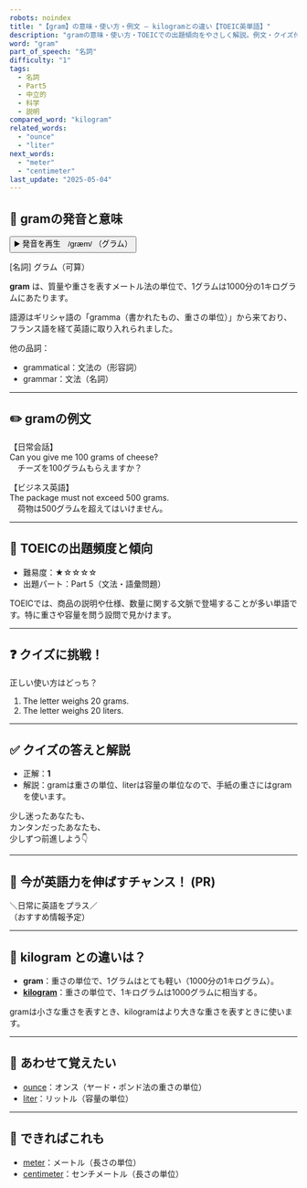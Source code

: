 ```yaml
---
robots: noindex
title: "【gram】の意味・使い方・例文 ― kilogramとの違い【TOEIC英単語】"
description: "gramの意味・使い方・TOEICでの出題傾向をやさしく解説。例文・クイズ付きでkilogramとの違いもわかりやすく学べます。"
word: "gram"
part_of_speech: "名詞"
difficulty: "1"
tags:
  - 名詞
  - Part5
  - 中立的
  - 科学
  - 説明
compared_word: "kilogram"
related_words:
  - "ounce"
  - "liter"
next_words:
  - "meter"
  - "centimeter"
last_update: "2025-05-04"
---
```


## 🔰 gramの発音と意味

<button class="play-audio" onclick="playTTS('gram')">
  <span class="play-audio-main">
    ▶️ 発音を再生　/græm/
  </span>
  <span class="play-audio-sub">
    （グラム）
  </span>
</button>

[名詞] グラム（可算）

**gram** は、質量や重さを表すメートル法の単位で、1グラムは1000分の1キログラムにあたります。

語源はギリシャ語の「gramma（書かれたもの、重さの単位）」から来ており、フランス語を経て英語に取り入れられました。

他の品詞：  
- grammatical：文法の（形容詞）
- grammar：文法（名詞）

---

## ✏️ gramの例文

【日常会話】  
Can you give me 100 grams of cheese?  
　チーズを100グラムもらえますか？

【ビジネス英語】  
The package must not exceed 500 grams.  
　荷物は500グラムを超えてはいけません。

---

## 🎯 TOEICの出題頻度と傾向

- 難易度：★☆☆☆☆
- 出題パート：Part 5（文法・語彙問題）

TOEICでは、商品の説明や仕様、数量に関する文脈で登場することが多い単語です。特に重さや容量を問う設問で見かけます。

---

## ❓ クイズに挑戦！

正しい使い方はどっち？

1. The letter weighs 20 grams.
2. The letter weighs 20 liters.

---

## ✅ クイズの答えと解説

- 正解：**1**
- 解説：gramは重さの単位、literは容量の単位なので、手紙の重さにはgramを使います。

少し迷ったあなたも、  
カンタンだったあなたも、  
少しずつ前進しよう👇️

---

## 🚀 今が英語力を伸ばすチャンス！ (PR)

<div class="info-center">
＼日常に英語をプラス／<br>  
（おすすめ情報予定）
</div>

---

## 🤔  kilogram との違いは？

- **gram**：重さの単位で、1グラムはとても軽い（1000分の1キログラム）。
- **[kilogram](/word/kilogram/)**：重さの単位で、1キログラムは1000グラムに相当する。

gramは小さな重さを表すとき、kilogramはより大きな重さを表すときに使います。

---

## 🧩 あわせて覚えたい

- [ounce](/word/ounce/)：オンス（ヤード・ポンド法の重さの単位）
- [liter](/word/liter/)：リットル（容量の単位）

---

## 📖 できればこれも

- [meter](/word/meter/)：メートル（長さの単位）
- [centimeter](/word/centimeter/)：センチメートル（長さの単位）

<!-- cvid: aid05_bid23 -->
